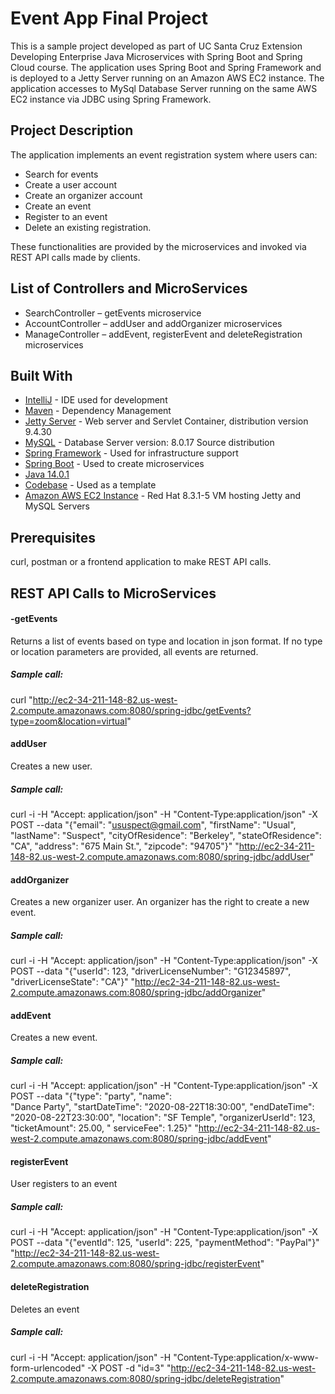 # Event App Final Project

This is a sample project developed as part of UC Santa Cruz Extension Developing Enterprise Java Microservices with Spring Boot and Spring Cloud course. The application uses Spring Boot and Spring Framework and is deployed to a Jetty Server running on an Amazon AWS EC2 instance. The application accesses to MySql Database Server running on the same AWS EC2 instance via JDBC using Spring Framework.  

## Project Description

The application implements an event registration system where users can:

- Search for events 
- Create a user account 
- Create an organizer account
- Create an event
- Register to an event 
- Delete an existing registration. 

These functionalities are provided by the microservices and invoked via REST API calls made by clients. 

## List of Controllers and MicroServices

- SearchController – getEvents microservice
- AccountController – addUser and addOrganizer microservices
- ManageController – addEvent, registerEvent and deleteRegistration microservices

## Built With

* [IntelliJ](https://www.jetbrains.com/idea/) - IDE used for development
* [Maven](https://maven.apache.org/) - Dependency Management
* [Jetty Server](https://www.eclipse.org/jetty/) - Web server and Servlet Container, distribution version 9.4.30
* [MySQL](https://www.mysql.com/) - Database Server version: 8.0.17 Source distribution
* [Spring Framework](https://spring.io/projects/spring-framework) - Used for infrastructure support
* [Spring Boot](https://github.com/spring-projects/spring-boot/wiki) - Used to create microservices
* [Java 14.0.1](https://openjdk.java.net/projects/jdk/14/)
* [Codebase](https://github.com/hinkmond/dev-ent-java-microserv-spring-jdbc.git) - Used as a template
* [Amazon AWS EC2 Instance](https://aws.amazon.com/) - Red Hat 8.3.1-5 VM hosting Jetty and MySQL Servers 

## Prerequisites

curl, postman or a frontend application to make REST API calls.

## REST API Calls to MicroServices

#### -getEvents 
Returns a list of events based on type and location in json format. If no type or location parameters are provided, all events are returned.

##### _Sample call:_
curl "http://ec2-34-211-148-82.us-west-2.compute.amazonaws.com:8080/spring-jdbc/getEvents?type=zoom&location=virtual"

#### addUser
Creates a new user. 

##### _Sample call:_
curl -i -H "Accept: application/json" -H "Content-Type:application/json" -X POST --data "{\"email\": \"ususpect@gmail.com\", \"firstName\": \"Usual\", \"lastName\": \"Suspect\", \"cityOfResidence\": \"Berkeley\", \"stateOfResidence\": \"CA\", \"address\": \"675 Main St.\", \"zipcode\": \"94705\"}" "http://ec2-34-211-148-82.us-west-2.compute.amazonaws.com:8080/spring-jdbc/addUser"

#### addOrganizer
Creates a new organizer user. An organizer has the right to create a new event.

##### _Sample call:_
curl -i -H "Accept: application/json" -H "Content-Type:application/json" -X POST --data "{\"userId\": 123, \"driverLicenseNumber\": \"G12345897\", \"driverLicenseState\": \"CA\"}" "http://ec2-34-211-148-82.us-west-2.compute.amazonaws.com:8080/spring-jdbc/addOrganizer"

#### addEvent
Creates a new event.

##### _Sample call:_
curl -i -H "Accept: application/json" -H "Content-Type:application/json" -X POST --data "{\"type\": \"party\", \"name\": \
"Dance Party\", \"startDateTime\": \"2020-08-22T18:30:00\", \"endDateTime\": \"2020-08-22T23:30:00\", \"location\": \"SF Temple\", \"organizerUserId\": 123, \"ticketAmount\": 25.00, \"
serviceFee\": 1.25}" "http://ec2-34-211-148-82.us-west-2.compute.amazonaws.com:8080/spring-jdbc/addEvent"

#### registerEvent 
User registers to an event

##### _Sample call:_
curl -i -H "Accept: application/json" -H "Content-Type:application/json" -X POST --data "{\"eventId\": 125, \"userId\": 225,  \"paymentMethod\": \"PayPal\"}" "http://ec2-34-211-148-82.us-west-2.compute.amazonaws.com:8080/spring-jdbc/registerEvent"

#### deleteRegistration  
Deletes an event

##### _Sample call:_
curl -i -H "Accept: application/json" -H "Content-Type:application/x-www-form-urlencoded" -X POST -d "id=3" "http://ec2-34-211-148-82.us-west-2.compute.amazonaws.com:8080/spring-jdbc/deleteRegistration"
